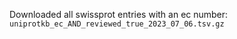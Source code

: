 Downloaded all swissprot entries with an ec number:
`uniprotkb_ec_AND_reviewed_true_2023_07_06.tsv.gz`


